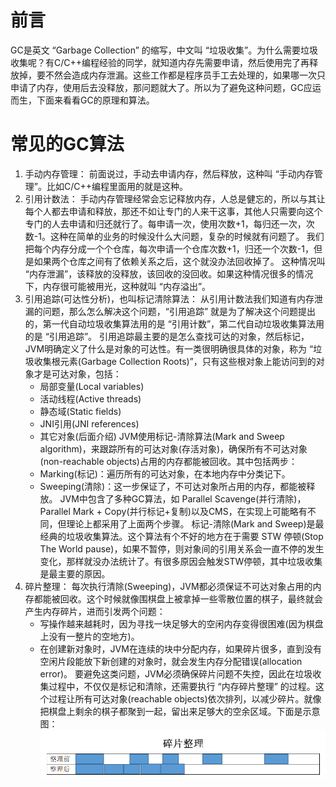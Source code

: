 # 前言
GC是英文 “Garbage Collection” 的缩写，中文叫 “垃圾收集”。为什么需要垃圾收集呢？有C/C++编程经验的同学，就知道内存先需要申请，然后使用完了再释放掉，要不然会造成内存泄漏。这些工作都是程序员手工去处理的，如果哪一次只申请了内存，使用后去没释放，那问题就大了。所以为了避免这种问题，GC应运而生，下面来看看GC的原理和算法。

# 常见的GC算法
1. 手动内存管理：
    前面说过，手动去申请内存，然后释放，这种叫 “手动内存管理”。比如C/C++编程里面用的就是这种。
2. 引用计数法：
    手动内存管理经常会忘记释放内存，人总是健忘的，所以与其让每个人都去申请和释放，那还不如让专门的人来干这事，其他人只需要向这个专门的人去申请和归还就行了。每申请一次，使用次数+1，每归还一次，次数-1。这种在简单的业务的时候没什么大问题，复杂的时候就有问题了。
    我们把每个内存分成一个个仓库，每次申请一个仓库次数+1，归还一个次数-1，但是如果两个仓库之间有了依赖关系之后，这个就没办法回收掉了。
    这种情况叫 “内存泄漏”，该释放的没释放，该回收的没回收。如果这种情况很多的情况下，内存很可能被用光，这种就叫 “内存溢出”。
3. 引用追踪(可达性分析)，也叫标记清除算法：
    从引用计数法我们知道有内存泄漏的问题，那么怎么解决这个问题，“引用追踪” 就是为了解决这个问题提出的，第一代自动垃圾收集算法用的是 “引用计数”，第二代自动垃圾收集算法用的是 “引用追踪”。
    引用追踪最主要的是怎么查找可达的对象，然后标记，JVM明确定义了什么是对象的可达性。有一类很明确很具体的对象，称为 “垃圾收集根元素(Garbage Collection Roots)”，只有这些根对象上能访问到的对象才是可达对象，包括：
    - 局部变量(Local variables)
    - 活动线程(Active threads)
    - 静态域(Static fields)
    - JNI引用(JNI references)
    - 其它对象(后面介绍)
    JVM使用标记-清除算法(Mark and Sweep algorithm)，来跟踪所有的可达对象(存活对象)，确保所有不可达对象(non-reachable objects)占用的内存都能被回收。其中包括两步：
    - Marking(标记)：遍历所有的可达对象，在本地内存中分类记下。
    - Sweeping(清除)：这一步保证了，不可达对象所占用的内存，都能被释放。
    JVM中包含了多种GC算法，如 Parallel Scavenge(并行清除)，Parallel Mark + Copy(并行标记+复制)以及CMS，在实现上可能略有不同，但理论上都采用了上面两个步骤。
    标记-清除(Mark and Sweep)是最经典的垃圾收集算法。这个算法有个不好的地方在于需要 STW 停顿(Stop The World pause)，如果不暂停，则对象间的引用关系会一直不停的发生变化，那样就没办法统计了。有很多原因会触发STW停顿，其中垃圾收集是最主要的原因。
4. 碎片整理：
    每次执行清除(Sweeping)，JVM都必须保证不可达对象占用的内存都能被回收。这个时候就像围棋盘上被拿掉一些零散位置的棋子，最终就会产生内存碎片，进而引发两个问题：
    - 写操作越来越耗时，因为寻找一块足够大的空闲内存变得很困难(因为棋盘上没有一整片的空地方)。
    - 在创建新对象时，JVM在连续的块中分配内存，如果碎片很多，直到没有空闲片段能放下新创建的对象时，就会发生内存分配错误(allocation error)。
    要避免这类问题，JVM必须确保碎片问题不失控，因此在垃圾收集过程中，不仅仅是标记和清除，还需要执行 “内存碎片整理” 的过程。这个过程让所有可达对象(reachable objects)依次排列，以减少碎片。就像把棋盘上剩余的棋子都聚到一起，留出来足够大的空余区域。下面是示意图：
![pic/GC算法1.png](pic/GC算法1.png)




